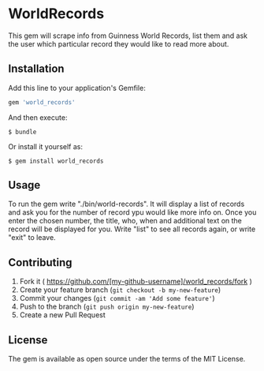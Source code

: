 # WorldRecords

This gem will scrape info from Guinness World Records, list them and ask the user which particular record they would like to read more about.

## Installation

Add this line to your application's Gemfile:

```ruby
gem 'world_records'
```

And then execute:

    $ bundle

Or install it yourself as:

    $ gem install world_records

## Usage

To run the gem write "./bin/world-records".
It will display a list of records and ask you for the number of record ypu would like more info on.
Once you enter the chosen number, the title, who, when and additional text on the record will be displayed for you.
Write "list" to see all records again, or write "exit" to leave.

## Contributing

1. Fork it ( https://github.com/[my-github-username]/world_records/fork )
2. Create your feature branch (`git checkout -b my-new-feature`)
3. Commit your changes (`git commit -am 'Add some feature'`)
4. Push to the branch (`git push origin my-new-feature`)
5. Create a new Pull Request

## License
The gem is available as open source under the terms of the MIT License.
